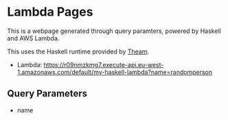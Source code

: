 # Lambda Pages

This is a webpage generated through query paramters, powered by Haskell and AWS Lambda.

This uses the Haskell runtime provided by [Theam](https://github.com/theam/aws-lambda-haskell-runtime).

- Lambda: https://r09nmzkmg7.execute-api.eu-west-1.amazonaws.com/default/my-haskell-lambda?name=randomperson

## Query Parameters

- name
